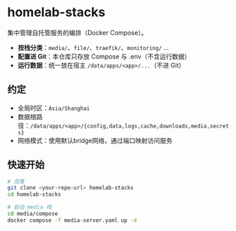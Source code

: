 # homelab-stacks

集中管理自托管服务的编排（Docker Compose）。  
- **按栈分类**：`media/`、`file/`、`traefik/`、`monitoring/` ...
- **配置进 Git**：本仓库只存放 Compose 与 .env（不含运行数据）
- **运行数据**：统一放在宿主 `/data/apps/<app>/...`（不进 Git）

## 约定
- 全局时区：`Asia/Shanghai`
- 数据根路径：`/data/apps/<app>/{config,data,logs,cache,downloads,media,secrets}`
- 网络模式：使用默认bridge网络，通过端口映射访问服务

## 快速开始
```bash
# 克隆
git clone <your-repo-url> homelab-stacks
cd homelab-stacks

# 启动 media 栈
cd media/compose
docker compose -f media-server.yaml up -d

